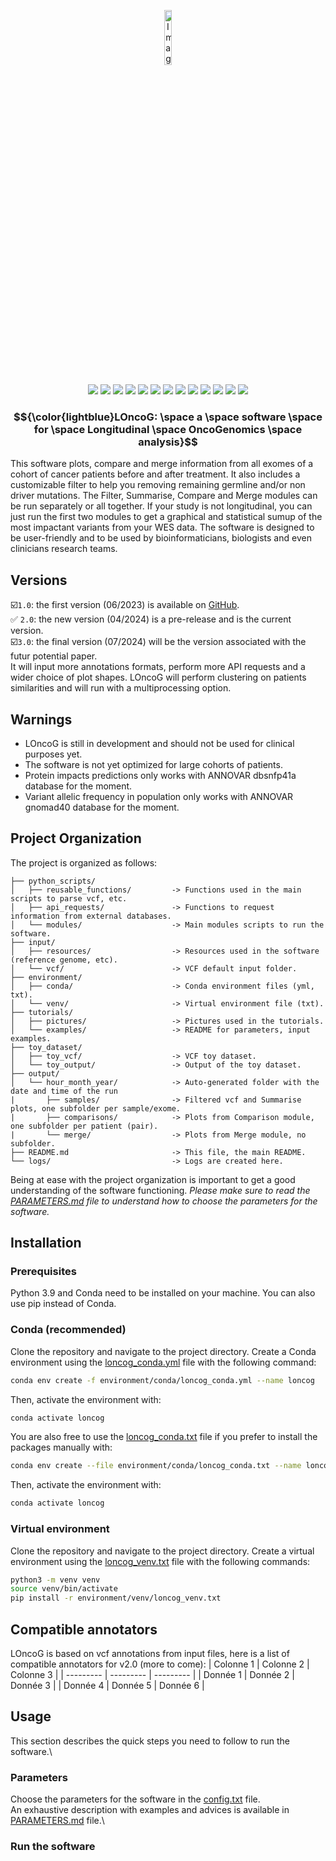 <p align="center">
  <img src="https://i.postimg.cc/C1S6DQwH/work-in-progress.png" alt="Image" style="width:15%; height:auto;">
</p>

<p align="center"> 
    <a href="#contributors" alt="Contributors">
        <img src="https://img.shields.io/badge/contributors-3-lightblue" /></a>
    <a href="#backers" alt="Backers">
        <img src="https://img.shields.io/badge/backers-2-lightblue" /></a>
    <a href="#commits" alt="Commits">
        <img src="https://img.shields.io/badge/commits-87-lightblue" /></a>
    <a href="#coverage" alt="Coverage">
        <img src="https://img.shields.io/badge/coverage-85%25-lightgreen" /></a>
    <a href="#codacy" alt="Codacy">
        <img src="https://img.shields.io/badge/codacy-B-lightgreen" /></a>
    <a href="#languages" alt="Languages">
        <img src="https://img.shields.io/badge/language-Python 3-brightgreen" /></a>
    <a href="#version" alt="Version">
        <img src="https://img.shields.io/badge/version-2.0-brightgreen" /></a>
    <a href="#packages" alt="Packages">
        <img src="https://img.shields.io/badge/packages-conda, venv-brightgreen" /></a>
    <a href="#parameters" alt="Parameters">
        <img src="https://img.shields.io/badge/parameters-100-lightyellow" /></a>
    <a href="#example" alt="Example">
        <img src="https://img.shields.io/badge/test dataset-available-lightyellow" /></a>
    <a href="#validation" alt="Validation">
        <img src="https://img.shields.io/badge/validation-TNBC, glioblastoma-yellow" /></a>
    <a href="#institute" alt="Institute">
        <img src="https://img.shields.io/badge/institute-Institut de Cancérologie de l'Ouest%20-orange" /></a>
    <a href="#country" alt="Country">
        <img src="https://img.shields.io/badge/made in-🇫🇷France-black" /></a>
</p>

### $${\color{lightblue}LOncoG: \space a \space software \space for \space Longitudinal \space OncoGenomics \space analysis}$$
This software plots, compare and merge information from all exomes of a cohort of cancer patients before and after treatment. It also includes a customizable filter to help you removing remaining germline and/or non driver mutations. The Filter, Summarise, Compare and Merge modules can be run separately or all together. If your study is not longitudinal, you can just run the first two modules to get a graphical and statistical sumup of the most impactant variants from your WES data. The software is designed to be user-friendly and to be used by bioinformaticians, biologists and even clinicians research teams.

## Versions
☑️```1.0```: the first version (06/2023) is available on [GitHub](https://github.com/gsiekaniec/LOTUS). \
✅ ```2.0```: the new version (04/2024) is a pre-release and is the current version. \
☑️```3.0```: the final version (07/2024) will be the version associated with the futur potential paper. \
It will input more annotations formats, perform more API requests and a wider choice of plot shapes. 
LOncoG will perform clustering on patients similarities and will run with a multiprocessing option.

## Warnings
- LOncoG is still in development and should not be used for clinical purposes yet. 
- The software is not yet optimized for large cohorts of patients.
- Protein impacts predictions only works with ANNOVAR dbsnfp41a database for the moment.
- Variant allelic frequency in population only works with ANNOVAR gnomad40 database for the moment.

## Project Organization
The project is organized as follows:
```Project/
├── python_scripts/
│   ├── reusable_functions/         -> Functions used in the main scripts to parse vcf, etc.
│   ├── api_requests/               -> Functions to request information from external databases.
│   └── modules/                    -> Main modules scripts to run the software.
├── input/
│   ├── resources/                  -> Resources used in the software (reference genome, etc).
│   └── vcf/                        -> VCF default input folder.
├── environment/
│   ├── conda/                      -> Conda environment files (yml, txt).
│   └── venv/                       -> Virtual environment file (txt).
├── tutorials/
│   ├── pictures/                   -> Pictures used in the tutorials.
│   └── examples/                   -> README for parameters, input examples.
├── toy_dataset/
│   ├── toy_vcf/                    -> VCF toy dataset.
│   └── toy_output/                 -> Output of the toy dataset.
├── output/
│   └── hour_month_year/            -> Auto-generated folder with the date and time of the run
|       ├── samples/                -> Filtered vcf and Summarise plots, one subfolder per sample/exome.
|       ├── comparisons/            -> Plots from Comparison module, one subfolder per patient (pair).
|       └── merge/                  -> Plots from Merge module, no subfolder.        
├── README.md                       -> This file, the main README.
└── logs/                           -> Logs are created here.
```
Being at ease with the project organization is important to get a good understanding of the software functioning.
*Please make sure to read the [PARAMETERS.md](tutorials/PARAMETERS.md) file to understand how to choose the parameters for the software.*

## Installation
### Prerequisites
Python 3.9 and Conda need to be installed on your machine. You can also use pip instead of Conda.

### Conda (recommended)
Clone the repository and navigate to the project directory.
Create a Conda environment using the [loncog_conda.yml](environment/conda/loncog_conda.yml) file with the following command: 
```bash
conda env create -f environment/conda/loncog_conda.yml --name loncog
```
Then, activate the environment with: 
```bash
conda activate loncog
```

You are also free to use the [loncog_conda.txt](environment/conda/loncog_conda.txt) file if you prefer to install the packages manually with: 
```bash
conda env create --file environment/conda/loncog_conda.txt --name loncog
```
Then, activate the environment with: 
```bash
conda activate loncog
```

### Virtual environment
Clone the repository and navigate to the project directory.
Create a virtual environment using the [loncog_venv.txt](environment/venv/loncog_venv.txt) file with the following commands: 
```bash
python3 -m venv venv 
source venv/bin/activate  
pip install -r environment/venv/loncog_venv.txt
```
## Compatible annotators
LOncoG is based on vcf annotations from input files, here is a list of compatible annotators for v2.0 (more to come):
| Colonne 1 | Colonne 2 | Colonne 3 |
| --------- | --------- | --------- |
| Donnée 1  | Donnée 2  | Donnée 3  |
| Donnée 4  | Donnée 5  | Donnée 6  |

## Usage
This section describes the quick steps you need to follow to run the software.\

### Parameters
Choose the parameters for the software in the [config.txt](config.txt) file.\
An exhaustive description with examples and advices is available in [PARAMETERS.md](tutorials/PARAMETERS.md) file.\

### Run the software